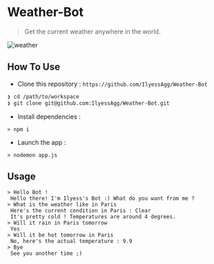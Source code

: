 # Weather-Bot
> Get the current weather anywhere in the world.

![weather](https://www.desktopbackground.org/download/1366x768/2012/05/21/393438_weather-wallpapers_1920x1080_h.jpg)

## How To Use
- Clone this repository : `https://github.com/IlyessAgg/Weather-Bot`

```sh
❯ cd /path/to/workspace
❯ git clone git@github.com:IlyessAgg/Weather-Bot.git
```
- Install dependencies :

```
> npm i
```

- Launch the app :

```
> nodemon app.js
```


## Usage
```
> Hello Bot !
 Hello there! I'm Ilyess's Bot :) What do you want from me ?
> What is the weather like in Paris
 Here's the current condition in Paris : Clear
 It's pretty cold ! Temperatures are around 4 degrees.
> Will it rain in Paris tomorrow
 Yes
> Will it be hot tomorrow in Paris
 No, here's the actual temperature : 9.9
> Bye
 See you another time ;)
```
